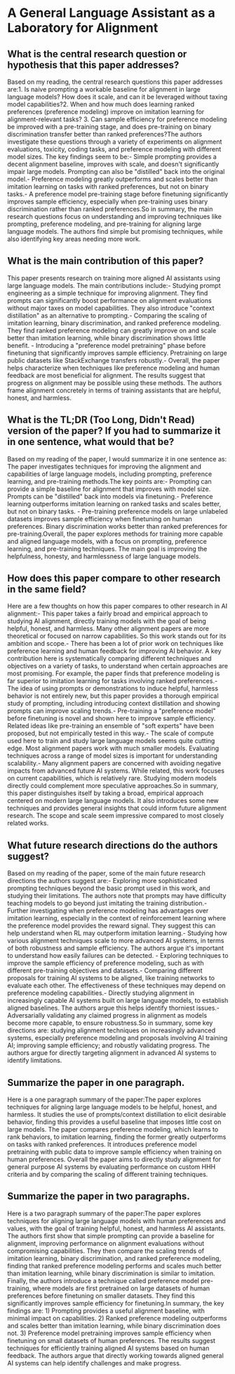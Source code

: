# A General Language Assistant as a Laboratory for Alignment

## What is the central research question or hypothesis that this paper addresses?

Based on my reading, the central research questions this paper addresses are:1. Is naive prompting a workable baseline for alignment in large language models? How does it scale, and can it be leveraged without taxing model capabilities?2. When and how much does learning ranked preferences (preference modeling) improve on imitation learning for alignment-relevant tasks? 3. Can sample efficiency for preference modeling be improved with a pre-training stage, and does pre-training on binary discrimination transfer better than ranked preferences?The authors investigate these questions through a variety of experiments on alignment evaluations, toxicity, coding tasks, and preference modeling with different model sizes. The key findings seem to be:- Simple prompting provides a decent alignment baseline, improves with scale, and doesn't significantly impair large models. Prompting can also be "distilled" back into the original model.- Preference modeling greatly outperforms and scales better than imitation learning on tasks with ranked preferences, but not on binary tasks.- A preference model pre-training stage before finetuning significantly improves sample efficiency, especially when pre-training uses binary discrimination rather than ranked preferences.So in summary, the main research questions focus on understanding and improving techniques like prompting, preference modeling, and pre-training for aligning large language models. The authors find simple but promising techniques, while also identifying key areas needing more work.


## What is the main contribution of this paper?

This paper presents research on training more aligned AI assistants using large language models. The main contributions include:- Studying prompt engineering as a simple technique for improving alignment. They find prompts can significantly boost performance on alignment evaluations without major taxes on model capabilities. They also introduce "context distillation" as an alternative to prompting.- Comparing the scaling of imitation learning, binary discrimination, and ranked preference modeling. They find ranked preference modeling can greatly improve on and scale better than imitation learning, while binary discrimination shows little benefit. - Introducing a "preference model pretraining" phase before finetuning that significantly improves sample efficiency. Pretraining on large public datasets like StackExchange transfers robustly.- Overall, the paper helps characterize when techniques like preference modeling and human feedback are most beneficial for alignment. The results suggest that progress on alignment may be possible using these methods. The authors frame alignment concretely in terms of training assistants that are helpful, honest, and harmless.


## What is the TL;DR (Too Long, Didn't Read) version of the paper? If you had to summarize it in one sentence, what would that be?

Based on my reading of the paper, I would summarize it in one sentence as: The paper investigates techniques for improving the alignment and capabilities of large language models, including prompting, preference learning, and pre-training methods.The key points are:- Prompting can provide a simple baseline for alignment that improves with model size. Prompts can be "distilled" back into models via finetuning.- Preference learning outperforms imitation learning on ranked tasks and scales better, but not on binary tasks. - Pre-training preference models on large unlabeled datasets improves sample efficiency when finetuning on human preferences. Binary discrimination works better than ranked preferences for pre-training.Overall, the paper explores methods for training more capable and aligned language models, with a focus on prompting, preference learning, and pre-training techniques. The main goal is improving the helpfulness, honesty, and harmlessness of large language models.


## How does this paper compare to other research in the same field?

Here are a few thoughts on how this paper compares to other research in AI alignment:- This paper takes a fairly broad and empirical approach to studying AI alignment, directly training models with the goal of being helpful, honest, and harmless. Many other alignment papers are more theoretical or focused on narrow capabilities. So this work stands out for its ambition and scope.- There has been a lot of prior work on techniques like preference learning and human feedback for improving AI behavior. A key contribution here is systematically comparing different techniques and objectives on a variety of tasks, to understand when certain approaches are most promising. For example, the paper finds that preference modeling is far superior to imitation learning for tasks involving ranked preferences.- The idea of using prompts or demonstrations to induce helpful, harmless behavior is not entirely new, but this paper provides a thorough empirical study of prompting, including introducing context distillation and showing prompts can improve scaling trends.- Pre-training a "preference model" before finetuning is novel and shown here to improve sample efficiency. Related ideas like pre-training an ensemble of "soft experts" have been proposed, but not empirically tested in this way.- The scale of compute used here to train and study large language models seems quite cutting edge. Most alignment papers work with much smaller models. Evaluating techniques across a range of model sizes is important for understanding scalability.- Many alignment papers are concerned with avoiding negative impacts from advanced future AI systems. While related, this work focuses on current capabilities, which is relatively rare. Studying modern models directly could complement more speculative approaches.So in summary, this paper distinguishes itself by taking a broad, empirical approach centered on modern large language models. It also introduces some new techniques and provides general insights that could inform future alignment research. The scope and scale seem impressive compared to most closely related works.


## What future research directions do the authors suggest?

Based on my reading of the paper, some of the main future research directions the authors suggest are:- Exploring more sophisticated prompting techniques beyond the basic prompt used in this work, and studying their limitations. The authors note that prompts may have difficulty teaching models to go beyond just imitating the training distribution.- Further investigating when preference modeling has advantages over imitation learning, especially in the context of reinforcement learning where the preference model provides the reward signal. They suggest this can help understand when RL may outperform imitation learning.- Studying how various alignment techniques scale to more advanced AI systems, in terms of both robustness and sample efficiency. The authors argue it's important to understand how easily failures can be detected. - Exploring techniques to improve the sample efficiency of preference modeling, such as with different pre-training objectives and datasets.- Comparing different proposals for training AI systems to be aligned, like training networks to evaluate each other. The effectiveness of these techniques may depend on preference modeling capabilities.- Directly studying alignment in increasingly capable AI systems built on large language models, to establish aligned baselines. The authors argue this helps identify thorniest issues.- Adversarially validating any claimed progress in alignment as models become more capable, to ensure robustness.So in summary, some key directions are: studying alignment techniques on increasingly advanced systems, especially preference modeling and proposals involving AI training AI; improving sample efficiency; and robustly validating progress. The authors argue for directly targeting alignment in advanced AI systems to identify limitations.


## Summarize the paper in one paragraph.

Here is a one paragraph summary of the paper:The paper explores techniques for aligning large language models to be helpful, honest, and harmless. It studies the use of prompts/context distillation to elicit desirable behavior, finding this provides a useful baseline that imposes little cost on large models. The paper compares preference modeling, which learns to rank behaviors, to imitation learning, finding the former greatly outperforms on tasks with ranked preferences. It introduces preference model pretraining with public data to improve sample efficiency when training on human preferences. Overall the paper aims to directly study alignment for general purpose AI systems by evaluating performance on custom HHH criteria and by comparing the scaling of different training techniques.


## Summarize the paper in two paragraphs.

Here is a two paragraph summary of the paper:The paper explores techniques for aligning large language models with human preferences and values, with the goal of training helpful, honest, and harmless AI assistants. The authors first show that simple prompting can provide a baseline for alignment, improving performance on alignment evaluations without compromising capabilities. They then compare the scaling trends of imitation learning, binary discrimination, and ranked preference modeling, finding that ranked preference modeling performs and scales much better than imitation learning, while binary discrimination is similar to imitation. Finally, the authors introduce a technique called preference model pre-training, where models are first pretrained on large datasets of human preferences before finetuning on smaller datasets. They find this significantly improves sample efficiency for finetuning.In summary, the key findings are: 1) Prompting provides a useful alignment baseline, with minimal impact on capabilities. 2) Ranked preference modeling outperforms and scales better than imitation learning, while binary discrimination does not. 3) Preference model pretraining improves sample efficiency when finetuning on small datasets of human preferences. The results suggest techniques for efficiently training aligned AI systems based on human feedback. The authors argue that directly working towards aligned general AI systems can help identify challenges and make progress.
